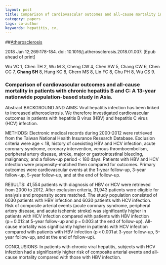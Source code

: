 ```yaml
---
layout: post
title: Comparison of cardiovascular outcomes and all-cause mortality in patients with chronic hepatitis B and C A 13-year nationwide population-based study in Asia.
category: papers
tags: co-author
keywords: hepatitis, cv,
---
```


##[Atherosclerosis](https://www.ncbi.nlm.nih.gov/pubmed/29366991?dopt=Abstract)

2018 Jan 12;269:178-184. doi: 10.1016/j.atherosclerosis.2018.01.007. [Epub ahead of print]

Wu VC   1, Chen TH   2, Wu M   3, Cheng CW   4, Chen SW   5, Chang CW   6, Chen CC   7, **Chang SH**   8, Hung KC   8, Chern MS   8, Lin FC   8, Chu PH   8, Wu CS   9.

### Comparison of cardiovascular outcomes and all-cause mortality in patients with chronic hepatitis B and C: A 13-year nationwide population-based study in Asia.

Abstract
BACKGROUND AND AIMS:
Viral hepatitis infection has been linked to increased atherosclerosis. We therefore investigated cardiovascular outcomes in patients with hepatitis B virus (HBV) and hepatitis C virus (HCV) infection.

METHODS:
Electronic medical records during 2000-2012 were retrieved from the Taiwan National Health Insurance Research Database. Exclusion criteria were age < 18, history of coexisting HBV and HCV infection, acute coronary syndrome, coronary intervention, venous thromboembolism, peripheral artery disease, stroke, major or gastrointestinal bleeding, malignancy, and a follow-up period < 180 days. Patients with HBV and HCV infection were propensity-matched then compared for outcomes. Primary outcomes were cardiovascular events at the 1-year follow-up, 3-year follow-up, 5-year follow-up, and at the end of follow-up.

RESULTS:
41,554 patients with diagnosis of HBV or HCV were retrieved from 2000 to 2012. After exclusion criteria, 31,943 patients were eligible for analysis and propensity score matched. The study population consisted of 6030 patients with HBV infection and 6030 patients with HCV infection. Risk of composite arterial events (acute coronary syndrome, peripheral artery disease, and acute ischemic stroke) was significantly higher in patients with HCV infection compared with patients with HBV infection (p = 0.012 at 5-year follow-up and p = 0.003 at the end of follow-up). All-cause mortality was significantly higher in patients with HCV infection compared with patients with HBV infection (p < 0.001 at 3-year follow-up, 5-year follow-up, and at the end of follow-up).

CONCLUSIONS:
In patients with chronic viral hepatitis, subjects with HCV infection had a significantly higher risk of composite arterial events and all-cause mortality compared with those with HBV infection.
